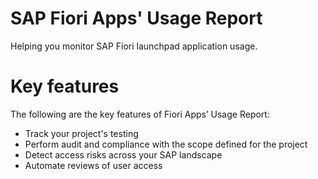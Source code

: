 # SAP Fiori Apps' Usage Report
Helping you monitor SAP Fiori launchpad application usage.

# Key features
The following are the key features of Fiori Apps’ Usage Report:

-	Track your project's testing 
-   Perform audit and compliance with the scope defined for the project
-	Detect access risks across your SAP landscape
-	Automate reviews of user access
